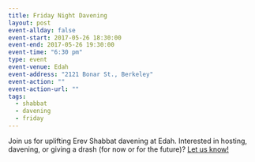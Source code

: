 ```yaml
---
title: Friday Night Davening
layout: post
event-allday: false
event-start: 2017-05-26 18:30:00
event-end: 2017-05-26 19:30:00
event-time: "6:30 pm"
type: event
event-venue: Edah
event-address: "2121 Bonar St., Berkeley"
event-action: ""
event-action-url: ""
tags:
  - shabbat
  - davening
  - friday
---
```


Join us for uplifting Erev Shabbat davening at Edah. Interested in hosting, davening, or giving a drash (for now or for the future)? [Let us know!](mailto:info@minyandafna.org)